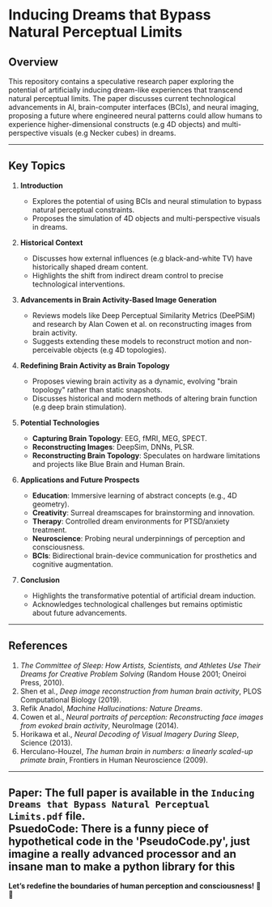 
# Inducing Dreams that Bypass Natural Perceptual Limits

## Overview
This repository contains a speculative research paper exploring the potential of artificially inducing dream-like experiences that transcend natural perceptual limits. The paper discusses current technological advancements in AI, brain-computer interfaces (BCIs), and neural imaging, proposing a future where engineered neural patterns could allow humans to experience higher-dimensional constructs (e.g 4D objects) and multi-perspective visuals (e.g Necker cubes) in dreams.

---

## Key Topics
1. **Introduction**  
   - Explores the potential of using BCIs and neural stimulation to bypass natural perceptual constraints.  
   - Proposes the simulation of 4D objects and multi-perspective visuals in dreams.  

2. **Historical Context**  
   - Discusses how external influences (e.g black-and-white TV) have historically shaped dream content.  
   - Highlights the shift from indirect dream control to precise technological interventions.  

3. **Advancements in Brain Activity-Based Image Generation**  
   - Reviews models like Deep Perceptual Similarity Metrics (DeePSiM) and research by Alan Cowen et al. on reconstructing images from brain activity.  
   - Suggests extending these models to reconstruct motion and non-perceivable objects (e.g 4D topologies).  

4. **Redefining Brain Activity as Brain Topology**  
   - Proposes viewing brain activity as a dynamic, evolving "brain topology" rather than static snapshots.  
   - Discusses historical and modern methods of altering brain function (e.g deep brain stimulation).  

5. **Potential Technologies**  
   - **Capturing Brain Topology**: EEG, fMRI, MEG, SPECT.  
   - **Reconstructing Images**: DeepSim, DNNs, PLSR.  
   - **Reconstructing Brain Topology**: Speculates on hardware limitations and projects like Blue Brain and Human Brain.  

6. **Applications and Future Prospects**  
   - **Education**: Immersive learning of abstract concepts (e.g., 4D geometry).  
   - **Creativity**: Surreal dreamscapes for brainstorming and innovation.  
   - **Therapy**: Controlled dream environments for PTSD/anxiety treatment.  
   - **Neuroscience**: Probing neural underpinnings of perception and consciousness.  
   - **BCIs**: Bidirectional brain-device communication for prosthetics and cognitive augmentation.  

7. **Conclusion**  
   - Highlights the transformative potential of artificial dream induction.  
   - Acknowledges technological challenges but remains optimistic about future advancements.  

---

## References
1. *The Committee of Sleep: How Artists, Scientists, and Athletes Use Their Dreams for Creative Problem Solving* (Random House 2001; Oneiroi Press, 2010).  
2. Shen et al., *Deep image reconstruction from human brain activity*, PLOS Computational Biology (2019).  
3. Refik Anadol, *Machine Hallucinations: Nature Dreams*.  
4. Cowen et al., *Neural portraits of perception: Reconstructing face images from evoked brain activity*, NeuroImage (2014).  
5. Horikawa et al., *Neural Decoding of Visual Imagery During Sleep*, Science (2013).  
6. Herculano-Houzel, *The human brain in numbers: a linearly scaled-up primate brain*, Frontiers in Human Neuroscience (2009).  

---

 **Paper**: The full paper is available in the `Inducing Dreams that Bypass Natural Perceptual Limits.pdf` file.  
 **PsuedoCode**: There is a funny piece of hypothetical code in the 'PseudoCode.py', just imagine a really advanced processor and an insane man to make a python library for this
---

**Let’s redefine the boundaries of human perception and consciousness!** 🧠✨
